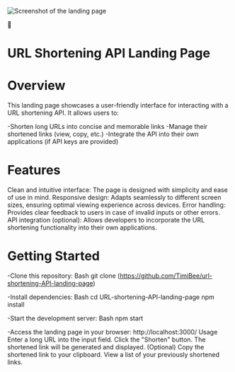![Screenshot of the landing page](https://github.com/TimiBee/url-shortening-api-landing-page-main/image/screenshot.png)

🚀
# URL Shortening API Landing Page

# Overview
This landing page showcases a user-friendly interface for interacting with a URL shortening API. It allows users to:

-Shorten long URLs into concise and memorable links
-Manage their shortened links (view, copy, etc.)
-Integrate the API into their own applications (if API keys are provided)

# Features
Clean and intuitive interface: The page is designed with simplicity and ease of use in mind.
Responsive design: Adapts seamlessly to different screen sizes, ensuring optimal viewing experience across devices.
Error handling: Provides clear feedback to users in case of invalid inputs or other errors.
API integration (optional): Allows developers to incorporate the URL shortening functionality into their own applications.

# Getting Started
-Clone this repository:
Bash
git clone (https://github.com/TimiBee/url-shortening-API-landing-page)

-Install dependencies:
Bash
cd URL-shortening-API-landing-page
npm install

-Start the development server:
Bash
npm start

-Access the landing page in your browser:
http://localhost:3000/
Usage
Enter a long URL into the input field.
Click the "Shorten" button.
The shortened link will be generated and displayed.
(Optional) Copy the shortened link to your clipboard.
View a list of your previously shortened links.
